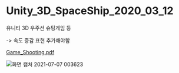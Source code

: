 # Unity_3D_SpaceShip_2020_03_12

유니티 3D 우주선 슈팅게임 등

-> 속도 증감 표현 추가해야함

[Game_Shooting.pdf](https://github.com/Jotter-Vortex/Unity_3D_SpaceShip_2020_03_12/files/6771148/Game_Shooting.pdf)


![화면 캡처 2021-07-07 003623](https://user-images.githubusercontent.com/54494793/124628392-63d3af00-debb-11eb-8545-2645442ca13b.png)
